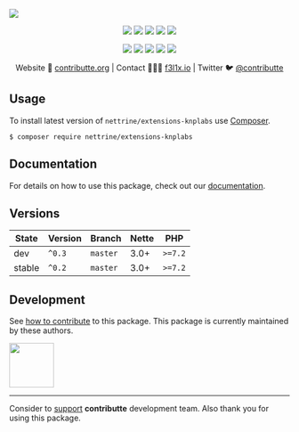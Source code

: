 ![](https://heatbadger.now.sh/github/readme/contributte/doctrine-extensions-knplabs/)

<p align=center>
  <a href="https://github.com/contributte/doctrine-extensions-knplabs/actions"><img src="https://badgen.net/github/checks/nettrine/extensions-knplabs/master?cache=300"></a>
  <a href="https://coveralls.io/r/nettrine/extensions-knplabs"><img src="https://img.shields.io/coveralls/nettrine/extensions-knplabs.svg?style=flat-square"></a>
  <a href="https://github.com/phpstan/phpstan"><img src="https://img.shields.io/badge/PHPStan-enabled-brightgreen.svg?style=flat-square"></a>
  <a href="https://packagist.org/packages/nettrine/extensions-knplabs"><img src="https://badgen.net/packagist/dm/nettrine/extensions-knplabs"></a>
  <a href="https://packagist.org/packages/nettrine/extensions-knplabs"><img src="https://badgen.net/packagist/v/nettrine/extensions-knplabs"></a>
</p>
<p align=center>
  <a href="https://packagist.org/packages/nettrine/extensions-knplabs"><img src="https://badgen.net/packagist/php/nettrine/extensions-knplabs"></a>
  <a href="https://github.com/contributte/doctrine-extensions-knplabs"><img src="https://badgen.net/github/license/contributte/doctrine-extensions-knplabs"></a>
  <a href="https://bit.ly/ctteg"><img src="https://badgen.net/badge/support/gitter/cyan"></a>
  <a href="https://bit.ly/cttfo"><img src="https://badgen.net/badge/support/forum/yellow"></a>
  <a href="https://contributte.org/partners.html"><img src="https://badgen.net/badge/sponsor/donations/F96854"></a>
</p>

<p align=center>
Website 🚀 <a href="https://contributte.org">contributte.org</a> | Contact 👨🏻‍💻 <a href="https://f3l1x.io">f3l1x.io</a> | Twitter 🐦 <a href="https://twitter.com/contributte">@contributte</a>
</p>

## Usage

To install latest version of `nettrine/extensions-knplabs` use [Composer](https://getcomposer.org).

```
$ composer require nettrine/extensions-knplabs
```

## Documentation

For details on how to use this package, check out our [documentation](.docs).

## Versions

| State       | Version | Branch   | Nette | PHP     |
|-------------|---------|----------|-------|---------|
| dev         | `^0.3`  | `master` | 3.0+  | `>=7.2`  |
| stable      | `^0.2`  | `master` | 3.0+  | `>=7.2` |


## Development

See [how to contribute](https://contributte.org) to this package. This package is currently maintained by these authors.

<a href="https://github.com/f3l1x">
    <img width="80" height="80" src="https://avatars2.githubusercontent.com/u/538058?v=3&s=80">
</a>

-----

Consider to [support](https://contributte.org/partners.html) **contributte** development team.
Also thank you for using this package.
